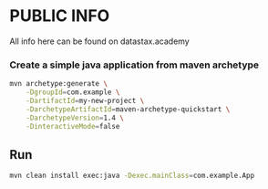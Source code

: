

# PUBLIC INFO

All info here can be found on datastax.academy

### Create a simple java application from maven archetype


```bash
mvn archetype:generate \
    -DgroupId=com.example \
    -DartifactId=my-new-project \
    -DarchetypeArtifactId=maven-archetype-quickstart \
    -DarchetypeVersion=1.4 \
    -DinteractiveMode=false
```

## Run

```bash
mvn clean install exec:java -Dexec.mainClass=com.example.App
```